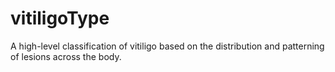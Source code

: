 # vitiligoType
A high-level classification of vitiligo based on the distribution and patterning of lesions across the body.

